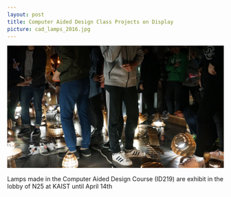 ```yaml
---
layout: post
title: Computer Aided Design Class Projects on Display
picture: cad_lamps_2016.jpg
---
```

![Lamp Exhibition](/news/img/cad_lamps_2016/voting.jpg "Lamps Exhbition")

Lamps made in the Computer Aided Design Course (ID219) are exhibit in the lobby of N25 at KAIST until April 14th
